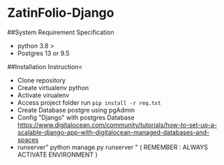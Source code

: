 # ZatinFolio-Django
<!-- Basic-Folio-Branch
Developer Folio using Bootstrap and Django  -->

##System Requirement Specification
- python 3.8 >
- Postgres 13 or 9.5

##Installation Instruction<
- Clone repository
- Create virtualenv python
- Activate virualenv 
- Access project folder run `pip install -r req.txt`
- Create Database postgre using pgAdmin
- Config "Django" with postgres Database
https://www.digitalocean.com/community/tutorials/how-to-set-up-a-scalable-django-app-with-digitalocean-managed-databases-and-spaces
- runserver" python manage.py runserver " ( REMEMBER : ALWAYS ACTIVATE ENVIRONMENT )

